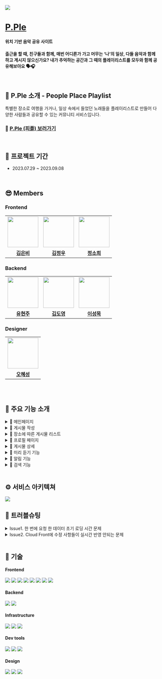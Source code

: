   <img src="https://file.notion.so/f/f/07023ed1-1f46-41e9-bb9a-4c2d8251cca4/6ce6c9ac-7c21-4c09-a3f2-8fecf97bed55/04.png?id=5a7b35ae-7602-42f6-8c1b-c2fa3b651084&table=block&spaceId=07023ed1-1f46-41e9-bb9a-4c2d8251cca4&expirationTimestamp=1694239200000&signature=_3pskICKYrPhQlVCmo7TGnorArOtlrFHGu9KTms2q5g&downloadName=04.png"/>
  
# [P.Ple](https://pple.today)

<b>위치 기반 음악 공유 사이트</b>

#### 출근을 할 때, 친구들과 함께, 매번 어디론가 가고 머무는 ‘나’의 일상, 다들 음악과 함께 하고 계시지 않으신가요? 내가 추억하는 공간과 그 때의 플레이리스트를 모두와 함께 공유해보아요 🗣️🎧

<br />

## 💜 P.Ple 소개 - People Place Playlist


특별한 장소로 여행을 가거나, 일상 속에서 들었던 노래들을 플레이리스트로 만들어 다양한 사람들과 공유할 수 있는 커뮤니티 서비스입니다.

### 🔗 **[P.Ple (피플) 보러가기](https://pple.today)**

<br />

## 📆 프로젝트 기간

-   2023.07.29 ~ 2023.09.08

<br />

## 😎 Members

### Frontend

<table>
  <tr>
    <td align="center"><a href="https://github.com/Aurora-in-Wonderland"><img src="https://avatars.githubusercontent.com/u/99107568?v=4" width="100px" /></a></td>
    <td align="center"><a href="https://github.com/ownage2"><img src="https://avatars.githubusercontent.com/u/121753617?v=4" 
    width="100px" /></a></td>
    <td align="center"><a href="https://github.com/heexohee"><img src="https://user-images.githubusercontent.com/90495580/169259379-a913dd30-fa7f-4309-af30-9bd94c9608a6.png" width="100px" /></a></td>
  </tr>
   <tr>
    <td align="center"><b><a href="https://github.com/Aurora-in-Wonderland">김은비</a></b></td>
    <td align="center"><b><a href="https://github.com/ownage2">김정우</a></b></td>
    <td align="center"><b><a href="https://github.com/heexohee">정소희</a></b></td>
  </tr>
</table>

### Backend

<table>

  <tr>
    <td align="center"><a href="https://github.com/hyunJuS2"><img src="https://avatars.githubusercontent.com/u/134916809?v=4" width="100px" /></a></td>
    <td align="center"><a href="https://github.com/mabyoungg"><img src="https://avatars.githubusercontent.com/u/131260371?v=4" 
    width="100px" /></a></td>
    <td align="center"><a href="https://github.com/REWELLGOM"><img src="https://avatars.githubusercontent.com/u/129605750?v=4" width="100px" /></a></td>
  </tr>
   <tr>
    <td align="center"><b><a href="https://github.com/hyunJuS2">유현주</a></b></td>
    <td align="center"><b><a href="https://github.com/mabyoungg">김도영</a></b></td>
    <td align="center"><b><a href="https://github.com/REWELLGOM">이성목</a></b></td>
  </tr>
</table>

### Designer

<table>

  <tr>
    <td align="center"><a href="https://github.com/llama-ste"><img src="" width="100px" /></a></td>
   
  </tr>
   <tr>
    <td align="center"><b><a href="https://github.com/Aurora-in-Wonderland">오혜성</a></b></td>
  </tr>
</table>

<br/>
<br/>

## 💜 주요 기능 소개

<details>
<summary>📌 메인페이지</summary>

-   인기 포스팅, 추천 플레이리스트 등 P.Ple의 주 컨텐츠들을 확인할 수 있습니다.
<table>
  <tr>
    <td align="center"><img src="https://file.notion.so/f/f/07023ed1-1f46-41e9-bb9a-4c2d8251cca4/44775701-f78f-4541-8277-a8488c446f52/%E1%84%86%E1%85%A9%E1%86%A8_%E1%84%92%E1%85%A9%E1%86%B701.png?id=3ab67afe-993b-4d4d-9a77-2cfe69c2df66&table=block&spaceId=07023ed1-1f46-41e9-bb9a-4c2d8251cca4&expirationTimestamp=1694232000000&signature=g4nmsgH0dNXW0hf_y-HgRjqGUML3U0NQsYf4j7d62XQ&downloadName=%E1%84%86%E1%85%A9%E1%86%A8_%E1%84%92%E1%85%A9%E1%86%B701.png" width="100%" /></a></td>
    <td align="center"><img src="https://file.notion.so/f/f/07023ed1-1f46-41e9-bb9a-4c2d8251cca4/b7d0b4bc-6bfb-44e7-91f9-8ad650513e31/%E1%84%86%E1%85%A9%E1%86%A8_%E1%84%92%E1%85%A9%E1%86%B702.png?id=ce5e0996-5c1f-4e06-8ebe-4190dc8236f4&table=block&spaceId=07023ed1-1f46-41e9-bb9a-4c2d8251cca4&expirationTimestamp=1694232000000&signature=tag667tw4xeBp0Nl5FBjNospmBvcPHlPlibOrKJPlYI&downloadName=%E1%84%86%E1%85%A9%E1%86%A8_%E1%84%92%E1%85%A9%E1%86%B702.png" width="100%" /></a></td>
    <td align="center"><img src="https://file.notion.so/f/f/07023ed1-1f46-41e9-bb9a-4c2d8251cca4/df980c54-5558-4f08-a56d-0d3ef4027a84/%E1%84%86%E1%85%A9%E1%86%A8_%E1%84%92%E1%85%A9%E1%86%B703.png?id=25297b48-9898-4941-a853-b9254b51c3a8&table=block&spaceId=07023ed1-1f46-41e9-bb9a-4c2d8251cca4&expirationTimestamp=1694232000000&signature=EswMjY7I7GsyxOPdxlpCJ-GLAgyOAoPfGVOYnvz-5K8&downloadName=%E1%84%86%E1%85%A9%E1%86%A8_%E1%84%92%E1%85%A9%E1%86%B703.png" width="100%" /></a></td>   
  </tr>
</table>
</details>

<details>
<summary>📌 게시물 작성</summary>

-   장소 검색, 노래 검색을 이용해 해당 장소에 어울리는 플레이 리스트를 담아 게시물을 작성할 수 있습니다.
<table>
  <tr>
    <td align="center"><img src="https://file.notion.so/f/f/07023ed1-1f46-41e9-bb9a-4c2d8251cca4/5a413cf0-d3f3-4fff-b6d6-51e1d59dd443/%E1%84%86%E1%85%A9%E1%86%A8_%E1%84%80%E1%85%A6%E1%84%89%E1%85%B5%E1%84%86%E1%85%AE%E1%86%AF%E1%84%8C%E1%85%A1%E1%86%A8%E1%84%89%E1%85%A5%E1%86%BC01_2.png?id=f2491227-1458-4685-922a-df94c975f39b&table=block&spaceId=07023ed1-1f46-41e9-bb9a-4c2d8251cca4&expirationTimestamp=1694232000000&signature=ZcrwpoefCDKbMspix5BkQypCdvCRNj46B6mBLfxyMBY&downloadName=%E1%84%86%E1%85%A9%E1%86%A8_%E1%84%80%E1%85%A6%E1%84%89%E1%85%B5%E1%84%86%E1%85%AE%E1%86%AF%E1%84%8C%E1%85%A1%E1%86%A8%E1%84%89%E1%85%A5%E1%86%BC01_2.png" width="100%" /></a></td>
    <td align="center"><img src="https://file.notion.so/f/f/07023ed1-1f46-41e9-bb9a-4c2d8251cca4/b88efbd9-1eaa-41b4-9e69-dd8278214efe/%E1%84%86%E1%85%A9%E1%86%A8_%E1%84%8C%E1%85%B5%E1%84%83%E1%85%A9%E1%84%91%E1%85%A6%E1%84%8B%E1%85%B5%E1%84%8C%E1%85%B5_%E1%84%91%E1%85%B5%E1%86%AB_2.png?id=2df42b6c-0400-46a3-a200-06100de75cfb&table=block&spaceId=07023ed1-1f46-41e9-bb9a-4c2d8251cca4&expirationTimestamp=1694232000000&signature=P0l6Zep4wwUjEcGhB4uDaOAuSaYkKrEtl4hfpXGMZIw&downloadName=%E1%84%86%E1%85%A9%E1%86%A8_%E1%84%8C%E1%85%B5%E1%84%83%E1%85%A9%E1%84%91%E1%85%A6%E1%84%8B%E1%85%B5%E1%84%8C%E1%85%B5_%E1%84%91%E1%85%B5%E1%86%AB_2.png" width="100%" /></a></td>
    <td align="center"><img src="https://file.notion.so/f/f/07023ed1-1f46-41e9-bb9a-4c2d8251cca4/c726f297-75e8-418b-8640-f288ce0a8a5a/%E1%84%86%E1%85%A9%E1%86%A8_%E1%84%80%E1%85%A6%E1%84%89%E1%85%B5%E1%84%86%E1%85%AE%E1%86%AF%E1%84%8C%E1%85%A1%E1%86%A8%E1%84%89%E1%85%A5%E1%86%BC_03_2.png?id=128b8d87-49c5-40e4-8096-b5b09df1f484&table=block&spaceId=07023ed1-1f46-41e9-bb9a-4c2d8251cca4&expirationTimestamp=1694232000000&signature=Q8cjhBaaAf_4fNEmRZBNSLMMqFNMbWSse-whsQcR_wU&downloadName=%E1%84%86%E1%85%A9%E1%86%A8_%E1%84%80%E1%85%A6%E1%84%89%E1%85%B5%E1%84%86%E1%85%AE%E1%86%AF%E1%84%8C%E1%85%A1%E1%86%A8%E1%84%89%E1%85%A5%E1%86%BC_03_2.png" width="100%" /></a></td>
    <td align="center"><img src="https://file.notion.so/f/f/07023ed1-1f46-41e9-bb9a-4c2d8251cca4/31828d6e-70b5-44d4-ac3a-8bdc765074dc/%E1%84%86%E1%85%A9%E1%86%A8_%E1%84%80%E1%85%A6%E1%84%89%E1%85%B5%E1%84%86%E1%85%AE%E1%86%AF%E1%84%8C%E1%85%A1%E1%86%A8%E1%84%89%E1%85%A5%E1%86%BC_04_2.png?id=eb0132bf-d382-445d-8938-ebc5a20b2170&table=block&spaceId=07023ed1-1f46-41e9-bb9a-4c2d8251cca4&expirationTimestamp=1694232000000&signature=fOHqHoBfBTQ4GLMAfo-5oDAQNu7zw7ziYHdLQFQf_OE&downloadName=%E1%84%86%E1%85%A9%E1%86%A8_%E1%84%80%E1%85%A6%E1%84%89%E1%85%B5%E1%84%86%E1%85%AE%E1%86%AF%E1%84%8C%E1%85%A1%E1%86%A8%E1%84%89%E1%85%A5%E1%86%BC_04_2.png" width="100%" /></a></td>
  </tr>
</table>
</details>

<details>
<summary>📌 장소에 따른 게시물 리스트</summary>

-   GPS 기능을 통해 현재 내 위치 주변이나 특정 장소를 검색하여 그 주변의 작성된 게시물을 확인할 수 있습니다.

<table>
  <tr>
    <td align="center"><img src="https://file.notion.so/f/f/07023ed1-1f46-41e9-bb9a-4c2d8251cca4/5a413cf0-d3f3-4fff-b6d6-51e1d59dd443/%E1%84%86%E1%85%A9%E1%86%A8_%E1%84%80%E1%85%A6%E1%84%89%E1%85%B5%E1%84%86%E1%85%AE%E1%86%AF%E1%84%8C%E1%85%A1%E1%86%A8%E1%84%89%E1%85%A5%E1%86%BC01_2.png?id=f2491227-1458-4685-922a-df94c975f39b&table=block&spaceId=07023ed1-1f46-41e9-bb9a-4c2d8251cca4&expirationTimestamp=1694232000000&signature=ZcrwpoefCDKbMspix5BkQypCdvCRNj46B6mBLfxyMBY&downloadName=%E1%84%86%E1%85%A9%E1%86%A8_%E1%84%80%E1%85%A6%E1%84%89%E1%85%B5%E1%84%86%E1%85%AE%E1%86%AF%E1%84%8C%E1%85%A1%E1%86%A8%E1%84%89%E1%85%A5%E1%86%BC01_2.png" width="100%" /></a></td>
    <td align="center"><img src="https://file.notion.so/f/f/07023ed1-1f46-41e9-bb9a-4c2d8251cca4/b88efbd9-1eaa-41b4-9e69-dd8278214efe/%E1%84%86%E1%85%A9%E1%86%A8_%E1%84%8C%E1%85%B5%E1%84%83%E1%85%A9%E1%84%91%E1%85%A6%E1%84%8B%E1%85%B5%E1%84%8C%E1%85%B5_%E1%84%91%E1%85%B5%E1%86%AB_2.png?id=2df42b6c-0400-46a3-a200-06100de75cfb&table=block&spaceId=07023ed1-1f46-41e9-bb9a-4c2d8251cca4&expirationTimestamp=1694232000000&signature=P0l6Zep4wwUjEcGhB4uDaOAuSaYkKrEtl4hfpXGMZIw&downloadName=%E1%84%86%E1%85%A9%E1%86%A8_%E1%84%8C%E1%85%B5%E1%84%83%E1%85%A9%E1%84%91%E1%85%A6%E1%84%8B%E1%85%B5%E1%84%8C%E1%85%B5_%E1%84%91%E1%85%B5%E1%86%AB_2.png" width="100%" /></a></td>
   
  </tr>
   <!-- <tr>
    <td align="center"><b>메인페이지1</b></td>
    <td align="center"><b>오혜성</b></td>
    <td align="center"><b>오혜성</b></td>
  </tr> -->
</table>

-   GPS 기능을 통해 현재 내 위치 주변이나 특정 장소를 검색하여 그 주변의 작성된 게시물을 확인할 수 있습니다.
</details>

<details>
<summary>📌 프로필 페이지</summary>

-   내 프로필과 회원 정보를 수정할 수 있고, 내 포스팅, 팔로워, 댓글 등을 한 눈에 보고 관리할 수 있습니다.
-   다른 사람의 프로필의 경우 포스팅, 팔로워를 확인할 수 있습니다.

<table>
  <tr>
    <td align="center"><img src="https://file.notion.so/f/f/07023ed1-1f46-41e9-bb9a-4c2d8251cca4/7ccf3fdc-01cc-4b1d-9e22-a3e4968c4d6e/%E1%84%86%E1%85%A1%E1%84%8B%E1%85%B5%E1%84%91%E1%85%A6%E1%84%8B%E1%85%B5%E1%84%8C%E1%85%B5_%E1%84%89%E1%85%A1%E1%86%BC%E1%84%89%E1%85%A6_%E1%84%91%E1%85%B5%E1%84%91%E1%85%B3%E1%86%AF%E1%84%85%E1%85%A5.png?id=99822b1e-173d-418b-9d4f-b41444b19147&table=block&spaceId=07023ed1-1f46-41e9-bb9a-4c2d8251cca4&expirationTimestamp=1694232000000&signature=puXKnySAjbdCT_v3dmcvzeUAtKBfde9NkolXH28IlSI&downloadName=%E1%84%86%E1%85%A1%E1%84%8B%E1%85%B5%E1%84%91%E1%85%A6%E1%84%8B%E1%85%B5%E1%84%8C%E1%85%B5_%E1%84%89%E1%85%A1%E1%86%BC%E1%84%89%E1%85%A6_%E1%84%91%E1%85%B5%E1%84%91%E1%85%B3%E1%86%AF%E1%84%85%E1%85%A5.png" width="100%" /></a></td>
    <td align="center"><img src="https://file.notion.so/f/f/07023ed1-1f46-41e9-bb9a-4c2d8251cca4/475f6153-cd46-4532-9f26-d35f5ccd2c2d/%E1%84%86%E1%85%A1%E1%84%8B%E1%85%B5%E1%84%91%E1%85%A6%E1%84%8B%E1%85%B5%E1%84%8C%E1%85%B5_%E1%84%89%E1%85%A1%E1%86%BC%E1%84%89%E1%85%A6_%E1%84%83%E1%85%A2%E1%86%BA%E1%84%80%E1%85%B3%E1%86%AF.png?id=0529f24e-f676-4f16-8329-2099c390a7a9&table=block&spaceId=07023ed1-1f46-41e9-bb9a-4c2d8251cca4&expirationTimestamp=1694232000000&signature=93AHoD-lzG-hDMlZW4Kxln-Qd6LU5CXu9LWg4i2iMEY&downloadName=%E1%84%86%E1%85%A1%E1%84%8B%E1%85%B5%E1%84%91%E1%85%A6%E1%84%8B%E1%85%B5%E1%84%8C%E1%85%B5_%E1%84%89%E1%85%A1%E1%86%BC%E1%84%89%E1%85%A6_%E1%84%83%E1%85%A2%E1%86%BA%E1%84%80%E1%85%B3%E1%86%AF.png" width="100%" /></a></td>
    <td align="center"><img src="https://file.notion.so/f/f/07023ed1-1f46-41e9-bb9a-4c2d8251cca4/a866a81a-4c93-4a87-939e-06f0fdc4a14a/%E1%84%86%E1%85%A9%E1%86%A8_%E1%84%91%E1%85%B3%E1%84%85%E1%85%A9%E1%84%91%E1%85%B5%E1%86%AF%E1%84%89%E1%85%AE%E1%84%8C%E1%85%A5%E1%86%BC.png?id=92c3b82e-a00d-403a-b0a2-7f4cdcf30099&table=block&spaceId=07023ed1-1f46-41e9-bb9a-4c2d8251cca4&expirationTimestamp=1694232000000&signature=vxI6_oAR-d8h1Nc4hjJUTdhbfHJZNcBwRV9diB9l1W8&downloadName=%E1%84%86%E1%85%A9%E1%86%A8_%E1%84%91%E1%85%B3%E1%84%85%E1%85%A9%E1%84%91%E1%85%B5%E1%86%AF%E1%84%89%E1%85%AE%E1%84%8C%E1%85%A5%E1%86%BC.png" width="100%" /></a></td>
   
  </tr>
</table>
<table>
  <tr>
    <td align="center"><img src="https://file.notion.so/f/f/07023ed1-1f46-41e9-bb9a-4c2d8251cca4/bd159fc3-3df2-4722-aa77-b0ae84a8cf04/%E1%84%86%E1%85%A9%E1%86%A8_%E1%84%86%E1%85%A1%E1%84%8B%E1%85%B5%E1%84%91%E1%85%A6%E1%84%8B%E1%85%B5%E1%84%8C%E1%85%B5_01.png?id=2f080183-709f-4614-9cad-60f264a9496e&table=block&spaceId=07023ed1-1f46-41e9-bb9a-4c2d8251cca4&expirationTimestamp=1694232000000&signature=GmrGmi2Sd2iE-kpoeuxUT2YjU_8jOEEdHfZG23ZUeAM&downloadName=%E1%84%86%E1%85%A9%E1%86%A8_%E1%84%86%E1%85%A1%E1%84%8B%E1%85%B5%E1%84%91%E1%85%A6%E1%84%8B%E1%85%B5%E1%84%8C%E1%85%B5_01.png" width="100%" /></a></td>
    <td align="center"><img src="https://file.notion.so/f/f/07023ed1-1f46-41e9-bb9a-4c2d8251cca4/2e4cca0d-0806-4e49-8f73-340d580604cb/%E1%84%86%E1%85%A9%E1%86%A8_%E1%84%86%E1%85%A1%E1%84%8B%E1%85%B5%E1%84%91%E1%85%A6%E1%84%8B%E1%85%B5%E1%84%8C%E1%85%B502.png?id=3291d8e3-32d4-428b-97c1-d261c96677c1&table=block&spaceId=07023ed1-1f46-41e9-bb9a-4c2d8251cca4&expirationTimestamp=1694232000000&signature=2UMOTpcL-ngge_Kdx_cPkmYw_1e3r2yZrKatcj1j3wQ&downloadName=%E1%84%86%E1%85%A9%E1%86%A8_%E1%84%86%E1%85%A1%E1%84%8B%E1%85%B5%E1%84%91%E1%85%A6%E1%84%8B%E1%85%B5%E1%84%8C%E1%85%B502.png" width="100%" /></a></td>
    <td align="center"><img src="https://file.notion.so/f/f/07023ed1-1f46-41e9-bb9a-4c2d8251cca4/c77879a4-e44f-41ef-ba12-8f39a8dc694f/%E1%84%86%E1%85%A9%E1%86%A8_%E1%84%86%E1%85%A1%E1%84%8B%E1%85%B5%E1%84%91%E1%85%A6%E1%84%8B%E1%85%B5%E1%84%8C%E1%85%B5_03.png?id=e7c0e7b5-2270-4643-8f34-ce836a32fb97&table=block&spaceId=07023ed1-1f46-41e9-bb9a-4c2d8251cca4&expirationTimestamp=1694232000000&signature=iWiFl2bQInLUk_uYiUkRD1VgkI2YswSV7ah8CQeuVms&downloadName=%E1%84%86%E1%85%A9%E1%86%A8_%E1%84%86%E1%85%A1%E1%84%8B%E1%85%B5%E1%84%91%E1%85%A6%E1%84%8B%E1%85%B5%E1%84%8C%E1%85%B5_03.png" width="100%" /></a></td>
  </tr>
</table>
</details>

<details>
<summary>📌 게시물 상세</summary>

-   게시물의 상세 내용을 확인하고 댓글을 남겨 다른 사람과 의견을 공유할 수 있습니다.

<table>
  <tr>
    <td align="center"><img src="https://file.notion.so/f/f/07023ed1-1f46-41e9-bb9a-4c2d8251cca4/2dce2a56-8b0d-42c3-8058-012211d4329c/%E1%84%86%E1%85%A9%E1%86%A8_%E1%84%80%E1%85%A6%E1%84%89%E1%85%B5%E1%84%86%E1%85%AE%E1%86%AF%E1%84%89%E1%85%A1%E1%86%BC%E1%84%89%E1%85%A6.png?id=01915fd2-4ace-417b-9023-ae8b8dbf59ed&table=block&spaceId=07023ed1-1f46-41e9-bb9a-4c2d8251cca4&expirationTimestamp=1694232000000&signature=jrFbPkWW5rIU_L4XePWdI4NCPhR7AU7wxQPuahVLVuA&downloadName=%E1%84%86%E1%85%A9%E1%86%A8_%E1%84%80%E1%85%A6%E1%84%89%E1%85%B5%E1%84%86%E1%85%AE%E1%86%AF%E1%84%89%E1%85%A1%E1%86%BC%E1%84%89%E1%85%A6.png" width="100%" /></a></td>
    <td align="center"><img src="https://file.notion.so/f/f/07023ed1-1f46-41e9-bb9a-4c2d8251cca4/6bd99654-ac14-4f5b-8b62-eb91048a33e2/%E1%84%86%E1%85%A9%E1%86%A8_%E1%84%83%E1%85%A2%E1%86%BA%E1%84%80%E1%85%B3%E1%86%AF.png?id=b0cfb202-8467-499f-a19d-5a900cd0d457&table=block&spaceId=07023ed1-1f46-41e9-bb9a-4c2d8251cca4&expirationTimestamp=1694232000000&signature=QntvxUSMEh6MspRhc82MmuS_dK3mR3saRDQpM7GFEdE&downloadName=%E1%84%86%E1%85%A9%E1%86%A8_%E1%84%83%E1%85%A2%E1%86%BA%E1%84%80%E1%85%B3%E1%86%AF.png" width="100%" /></a></td>   
  </tr>
</table>

-   마음에 드는 게시물에 좋아요를 하거나 작성자를 팔로우 할 수 있습니다.
</details>
<details>
<summary>📌 미리 듣기 기능</summary>

-   음악을 선택하면 Spotify에서 제공하는 30초 미리 듣기를 들을 수 있습니다.

<table>
  <tr>
    <td align="center"><img src="https://file.notion.so/f/f/07023ed1-1f46-41e9-bb9a-4c2d8251cca4/568409fa-3705-4a4e-aa9a-8054181b4875/%EB%AA%A9_%EB%AF%B8%EB%A6%AC%EB%93%A3%EA%B8%B0.png?id=2066e8c6-62df-40c4-91e7-c3a5a5303f6b&table=block&spaceId=07023ed1-1f46-41e9-bb9a-4c2d8251cca4&expirationTimestamp=1694232000000&signature=uqjQ-w6CVyxO7aFnXIuQBZ69vSDtI6DcxUOaVJ-QL5A&downloadName=%EB%AA%A9_%EB%AF%B8%EB%A6%AC%EB%93%A3%EA%B8%B0.png" width="50%" /></a></td>
  </tr>
</table>

-   한 번 더 음악을 선택하면 Spotify 사이트로 이동합니다.
</details>
<details>
<summary>📌 알림 기능</summary>

-   로그인한 유저는 팔로우를 받거나 작성한 글에 다른 유저가 좋아요, 댓글 작성을 하면 알림을 받을 수 있습니다.

<table>
  <tr>
    <td align="center"><img src="https://file.notion.so/f/f/07023ed1-1f46-41e9-bb9a-4c2d8251cca4/74fb411a-e87d-4158-95d6-4aecbd606989/Untitled.png?id=aa143c4f-920d-4d69-b92e-27fbe43e664a&table=block&spaceId=07023ed1-1f46-41e9-bb9a-4c2d8251cca4&expirationTimestamp=1694232000000&signature=5L2IZQWjZ2akxDjp8MtOR2kwSx6ALg7P3PsqSfm2O0g&downloadName=Untitled.png" width="100%" /></a></td>
    <td align="center"><img src="https://file.notion.so/f/f/07023ed1-1f46-41e9-bb9a-4c2d8251cca4/d8b0de8f-159c-4255-873e-d1aebccc8110/%EB%AA%A9_%EC%95%8C%EB%A6%BC_%ED%8C%94%EB%A1%9C%EC%9A%B0.png?id=2e2af10c-5503-45bb-8f07-71a6c70753e9&table=block&spaceId=07023ed1-1f46-41e9-bb9a-4c2d8251cca4&expirationTimestamp=1694232000000&signature=DSbqewffZgGOSF5bKL5ALk-7WLBYBZMeNtXDjYFQrBQ&downloadName=%EB%AA%A9_%EC%95%8C%EB%A6%BC_%ED%8C%94%EB%A1%9C%EC%9A%B0.png" width="100%" /></a></td>
  </tr>
</table>
</details>
<details>
<summary>📌 검색 기능</summary>

-   추천 포스팅, 인기 플레이스, 카테고리 별 인기 있는 노래, 인기 검색어를 확인할 수 있습니다.
-   검색어를 입력하여 관련된 포스팅, 플레이스, 음악, 피플러를 찾아볼 수 있습니다.

<table>
  <tr>
    <td align="center"><img src="https://file.notion.so/f/f/07023ed1-1f46-41e9-bb9a-4c2d8251cca4/e37e81ff-a096-482c-8d13-664f6a038eec/%E1%84%86%E1%85%A9%E1%86%A8_%E1%84%80%E1%85%A5%E1%86%B7%E1%84%89%E1%85%A2%E1%86%A801.png?id=6532e785-a639-4023-8533-a765414683c2&table=block&spaceId=07023ed1-1f46-41e9-bb9a-4c2d8251cca4&expirationTimestamp=1694232000000&signature=g6wzmSPA8hogPWQTnZqAOx0sSkXCH0c2dR37Dtzl7jQ&downloadName=%E1%84%86%E1%85%A9%E1%86%A8_%E1%84%80%E1%85%A5%E1%86%B7%E1%84%89%E1%85%A2%E1%86%A801.png" width="100%" /></a></td>
    <td align="center"><img src="https://file.notion.so/f/f/07023ed1-1f46-41e9-bb9a-4c2d8251cca4/80bedeba-5dc6-4fb6-93d4-410c4cab1685/%E1%84%86%E1%85%A9%E1%86%A8_%E1%84%80%E1%85%A5%E1%86%B7%E1%84%89%E1%85%A2%E1%86%A802.png?id=cf3bc042-84b0-4f54-a5c3-e6eb1b7eb7c2&table=block&spaceId=07023ed1-1f46-41e9-bb9a-4c2d8251cca4&expirationTimestamp=1694232000000&signature=VDTBbAfzZNhI2GNpddQqTxk-H0Ccr-DxOfT6vVLixP0&downloadName=%E1%84%86%E1%85%A9%E1%86%A8_%E1%84%80%E1%85%A5%E1%86%B7%E1%84%89%E1%85%A2%E1%86%A802.png" width="100%" /></a></td>
    <td align="center"><img src="https://file.notion.so/f/f/07023ed1-1f46-41e9-bb9a-4c2d8251cca4/26892a46-1df2-4396-af93-35a4ad113816/%E1%84%86%E1%85%A9%E1%86%A8_%E1%84%80%E1%85%A5%E1%86%B7%E1%84%89%E1%85%A2%E1%86%A8_%E1%84%89%E1%85%AE%E1%86%AB%E1%84%8B%E1%85%B1%E1%84%8B%E1%85%A9%E1%84%91%E1%85%B3%E1%86%AB.png?id=76c1c51e-c097-4298-93ab-090a3ba6f8fc&table=block&spaceId=07023ed1-1f46-41e9-bb9a-4c2d8251cca4&expirationTimestamp=1694232000000&signature=8BdZWRA5zz9DV3bG6ynce1ZQPvdTI-4IFxy10dgvzyA&downloadName=%E1%84%86%E1%85%A9%E1%86%A8_%E1%84%80%E1%85%A5%E1%86%B7%E1%84%89%E1%85%A2%E1%86%A8_%E1%84%89%E1%85%AE%E1%86%AB%E1%84%8B%E1%85%B1%E1%84%8B%E1%85%A9%E1%84%91%E1%85%B3%E1%86%AB.png" width="100%" /></a></td>
  </tr>
</table>
</details>

<br />

## ⚙️ 서비스 아키텍쳐

<img src="https://file.notion.so/f/f/07023ed1-1f46-41e9-bb9a-4c2d8251cca4/8dd8a975-6cbf-4686-b56c-0f39a18a830b/11111.png?id=de6c44b3-20d3-4dca-8adf-ce7e5d75a8e7&table=block&spaceId=07023ed1-1f46-41e9-bb9a-4c2d8251cca4&expirationTimestamp=1694232000000&signature=bsFTo5_veSeL8CCAuUCk4-ELV6FhhBQCuF1FflUvVdk&downloadName=11111.png">

<br>

## 🔫 트러블슈팅

<details>
<summary> Issue1. 한 번에 요청 한 데이터 초기 로딩 시간 문제 </summary>

문제 : 메인 페이지에서 많은 컨텐츠에 대한 요청을 한꺼번에 해서 초기 로딩 시간이 긴 문제

시도 : 로딩 스켈레톤을 적용해 사용자 경험 개선
→ 근본적인 문제인 로딩 시간을 개선하지 못함

해결 : 컨텐츠 각 요소 별로 API 요청 분리<br>
→ Intersection Observer API를 사용해 Lazy Loading 구현<br>
화면에 보이지 않는 요소들에 대한 요청 X<br>
→ 초기 로딩 시간 개선

</details>

<details>
<summary> Issue2. Cloud Front에 수정 사항들이 실시간 반영 안되는 문제 </summary>

문제 : Cloud Front에 수정 사항들이 실시간 반영 안되는 문제

시도 : 공식 배포 전까지 캐시 정책 CachingDisabled 설정

해결 : 무효화 생성해 적용 or 캐시 정책을 만들어 원하는 TTL 설정

</details>

<br />

## 🐰 기술

#### Frontend

<p>
  <img src="https://img.shields.io/badge/React-61DAFB?style=for-the-badge&logo=React&logoColor=black">
  <img src="https://img.shields.io/badge/typescript-blue?style=for-the-badge&logo=typescript&logoColor=white">
  <img src="https://img.shields.io/badge/axios-007CE2?style=for-the-badge&logo=axios&logoColor=white" >
  <img src="https://img.shields.io/badge/React_Router-CA4245?style=for-the-badge&logo=react-router&logoColor=white">
  <img src="https://img.shields.io/badge/redux-%23593d88.svg?style=for-the-badge&logo=redux&logoColor=white" >
  <img src="https://img.shields.io/badge/styled--components-DB7093?style=for-the-badge&logo=styled-components&logoColor=white" >
    <img src="https://img.shields.io/badge/AWS-%23FF9900.svg?style=for-the-badge&logo=amazon-aws&logoColor=white" /> 
      <img src="https://img.shields.io/badge/React_Query-CA4245?style=for-the-badge&logo=reactquery-aws&logoColor=white" /> 
</p>

#### Backend

<p>

<img src="https://img.shields.io/badge/Spring Boot-6DB33F?style=for-the-badge&logo=Spring Boot&logoColor=yellow">
<img src="https://img.shields.io/badge/Spring-White?style=for-the-badge&logo=Spring&logoColor=yellow">

 
</p>

#### Infrastructure

<p>
  <img src="https://img.shields.io/badge/AWS-%23FF9900.svg?style=for-the-badge&logo=amazon-aws&logoColor=white" > 
  <img src="https://img.shields.io/badge/Cloud Front-CA4245?style=for-the-badge&logoColor=white">
  <img src="https://img.shields.io/badge/route53-F7A81B?style=for-the-badge&logo=route53&logoColor=white">
  
</p>

#### Dev tools

<p> 
  <img src="https://img.shields.io/badge/Visual%20Studio%20Code-0078d7.svg?style=for-the-badge&logo=visual-studio-code&logoColor=white">
  <img src="https://img.shields.io/badge/git-%23F05033.svg?style=for-the-badge&logo=git&logoColor=white">
  <img src="https://img.shields.io/badge/github-%23121011.svg?style=for-the-badge&logo=github&logoColor=white">
</p>

#### Design

<p>
  <img src="https://img.shields.io/badge/Figma-F24E1E?style=for-the-badge&logo=Figma&logoColor=white"/>
  <img src="https://img.shields.io/badge/Adobe Illustrator-FF9A00?style=for-the-badge&logo=Adobe Illustrator&logoColor=white"/>
  <img src="https://img.shields.io/badge/Adobe Photoshop-31A8FF?style=for-the-badge&logo=Adobe Photoshop&logoColor=white"/>
</p>

